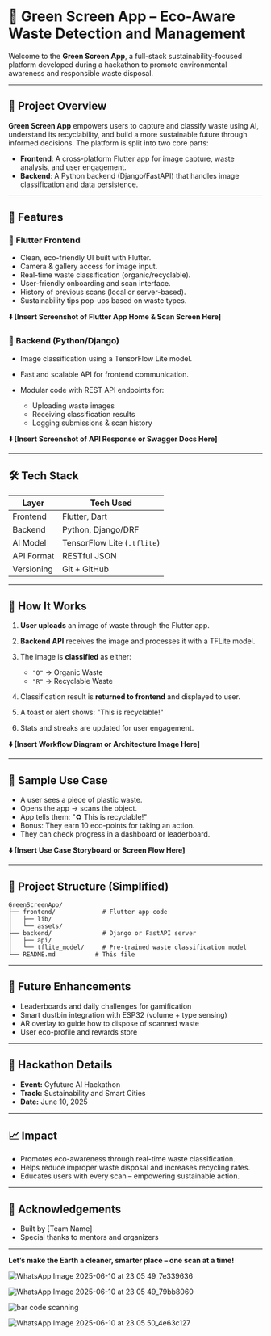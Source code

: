 # 🧠 Green Screen App – Eco-Aware Waste Detection and Management

Welcome to the **Green Screen App**, a full-stack sustainability-focused platform developed during a hackathon to promote environmental awareness and responsible waste disposal.

---

## 🌱 Project Overview

**Green Screen App** empowers users to capture and classify waste using AI, understand its recyclability, and build a more sustainable future through informed decisions. The platform is split into two core parts:

* **Frontend**: A cross-platform Flutter app for image capture, waste analysis, and user engagement.
* **Backend**: A Python backend (Django/FastAPI) that handles image classification and data persistence.

---

## 🚀 Features

### 📱 Flutter Frontend

* Clean, eco-friendly UI built with Flutter.
* Camera & gallery access for image input.
* Real-time waste classification (organic/recyclable).
* User-friendly onboarding and scan interface.
* History of previous scans (local or server-based).
* Sustainability tips pop-ups based on waste types.

**⬇️ \[Insert Screenshot of Flutter App Home & Scan Screen Here]**

### 🧠 Backend (Python/Django)

* Image classification using a TensorFlow Lite model.
* Fast and scalable API for frontend communication.
* Modular code with REST API endpoints for:

  * Uploading waste images
  * Receiving classification results
  * Logging submissions & scan history

**⬇️ \[Insert Screenshot of API Response or Swagger Docs Here]**

---

## 🛠️ Tech Stack

| Layer      | Tech Used                   |
| ---------- | --------------------------- |
| Frontend   | Flutter, Dart               |
| Backend    | Python, Django/DRF          |
| AI Model   | TensorFlow Lite (`.tflite`) |
| API Format | RESTful JSON                |
| Versioning | Git + GitHub                |

---

## 🧪 How It Works

1. **User uploads** an image of waste through the Flutter app.
2. **Backend API** receives the image and processes it with a TFLite model.
3. The image is **classified** as either:

   * `"O"` → Organic Waste
   * `"R"` → Recyclable Waste
4. Classification result is **returned to frontend** and displayed to user.
5. A toast or alert shows: "This is recyclable!"
6. Stats and streaks are updated for user engagement.

**⬇️ \[Insert Workflow Diagram or Architecture Image Here]**

---

## 📸 Sample Use Case

* A user sees a piece of plastic waste.
* Opens the app → scans the object.
* App tells them: "♻️ This is recyclable!"
* Bonus: They earn 10 eco-points for taking an action.
* They can check progress in a dashboard or leaderboard.

**⬇️ \[Insert Use Case Storyboard or Screen Flow Here]**

---

## 📁 Project Structure (Simplified)

```
GreenScreenApp/
├── frontend/             # Flutter app code
│   ├── lib/
│   └── assets/
├── backend/              # Django or FastAPI server
│   ├── api/
│   └── tflite_model/     # Pre-trained waste classification model
└── README.md           # This file
```

---

## 🚀 Future Enhancements

* Leaderboards and daily challenges for gamification
* Smart dustbin integration with ESP32 (volume + type sensing)
* AR overlay to guide how to dispose of scanned waste
* User eco-profile and rewards store

---

## 📅 Hackathon Details

* **Event:** Cyfuture AI Hackathon
* **Track:** Sustainability and Smart Cities
* **Date:** June 10, 2025

---

## 📈 Impact

* Promotes eco-awareness through real-time waste classification.
* Helps reduce improper waste disposal and increases recycling rates.
* Educates users with every scan – empowering sustainable action.

---

## 🙏 Acknowledgements

* Built by \[Team Name]
* Special thanks to mentors and organizers

---

**Let’s make the Earth a cleaner, smarter place – one scan at a time!**

![WhatsApp Image 2025-06-10 at 23 05 49_7e339636](https://github.com/user-attachments/assets/88e2abd6-aa6f-402f-a667-7ec0fe408aaa)


![WhatsApp Image 2025-06-10 at 23 05 49_79bb8060](https://github.com/user-attachments/assets/48ff7ec5-e71c-448e-a221-40e4ff306360)

![bar code scanning](https://github.com/user-attachments/assets/72f5b82a-702e-4e56-b74a-55c200bcdf5b)


![WhatsApp Image 2025-06-10 at 23 05 50_4e63c127](https://github.com/user-attachments/assets/7df0ee32-7866-473c-bc77-2937c14ecc5d)


